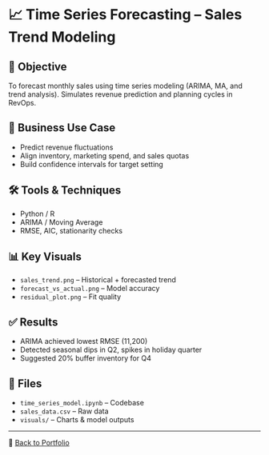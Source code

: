 # 📈 Time Series Forecasting – Sales Trend Modeling

## 🎯 Objective
To forecast monthly sales using time series modeling (ARIMA, MA, and trend analysis). Simulates revenue prediction and planning cycles in RevOps.

## 🧠 Business Use Case
- Predict revenue fluctuations  
- Align inventory, marketing spend, and sales quotas  
- Build confidence intervals for target setting

## 🛠️ Tools & Techniques
- Python / R  
- ARIMA / Moving Average  
- RMSE, AIC, stationarity checks

## 📊 Key Visuals
- `sales_trend.png` – Historical + forecasted trend  
- `forecast_vs_actual.png` – Model accuracy  
- `residual_plot.png` – Fit quality

## ✅ Results
- ARIMA achieved lowest RMSE (11,200)  
- Detected seasonal dips in Q2, spikes in holiday quarter  
- Suggested 20% buffer inventory for Q4

## 📂 Files
- `time_series_model.ipynb` – Codebase  
- `sales_data.csv` – Raw data  
- `visuals/` – Charts & model outputs

---

📁 [Back to Portfolio](https://github.com/Atharwa351/Portfolio)
